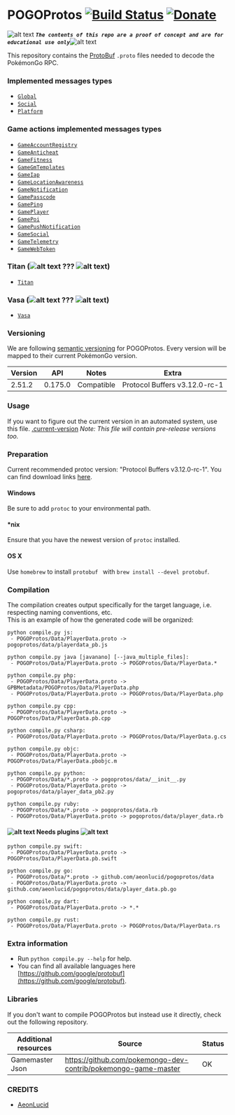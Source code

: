 <!-- define variables -->
[1.1]: http://i.imgur.com/M4fJ65n.png (ATTENTION)

POGOProtos [![Build Status](https://travis-ci.org/Furtif/POGOProtos.svg?branch=master)](https://travis-ci.org/Furtif/POGOProtos) [![Donate](https://img.shields.io/badge/Donate-PayPal-green.svg)](https://www.paypal.me/rocketbot)
===================

![alt text][1.1] <strong><em>`The contents of this repo are a proof of concept and are for educational use only`</em></strong>![alt text][1.1]<br/>

This repository contains the [ProtoBuf](https://github.com/google/protobuf) `.proto` files needed to decode the PokémonGo RPC.

### Implemented messages types
 - [``Global``](https://github.com/Furtif/POGOProtos/blob/master/src/POGOProtos/Networking/Requests/RequestType.proto)
 - [``Social``](https://github.com/Furtif/POGOProtos/blob/master/src/POGOProtos/Networking/Social/SocialAction.proto)
 - [``Platform``](https://github.com/Furtif/POGOProtos/blob/master/src/POGOProtos/Networking/Platform/PlatformRequestType.proto) 

### Game actions implemented messages types
 - [``GameAccountRegistry``](https://github.com/Furtif/POGOProtos/blob/master/src/POGOProtos/Networking/Game/GameAccountRegistry/GameAccountRegistryActions.proto)
 - [``GameAnticheat``](https://github.com/Furtif/POGOProtos/blob/master/src/POGOProtos/Networking/Game/GameAnticheat/GameAnticheatAction.proto)
 - [``GameFitness``](https://github.com/Furtif/POGOProtos/blob/master/src/POGOProtos/Networking/Game/GameFitness/GameFitnessAction.proto)
 - [``GameGmTemplates``](https://github.com/Furtif/POGOProtos/blob/master/src/POGOProtos/Networking/Game/GameGmTemplates/GameGmTemplatesAction.proto)
 - [``GameIap``](https://github.com/Furtif/POGOProtos/blob/master/src/POGOProtos/Networking/Game/GameIap/GameIapAction.proto)
 - [``GameLocationAwareness``](https://github.com/Furtif/POGOProtos/blob/master/src/POGOProtos/Networking/Game/GameLocationAwareness/GameLocationAwarenessAction.proto)
 - [``GameNotification``](https://github.com/Furtif/POGOProtos/blob/master/src/POGOProtos/Networking/Game/GameNotification/GameNotificationAction.proto)
 - [``GamePasscode``](https://github.com/Furtif/POGOProtos/blob/master/src/POGOProtos/Networking/Game/GamePasscode/GamePasscodeAction.proto)
 - [``GamePing``](https://github.com/Furtif/POGOProtos/blob/master/src/POGOProtos/Networking/Game/GamePing/GamePingAction.proto)
 - [``GamePlayer``](https://github.com/Furtif/POGOProtos/blob/master/src/POGOProtos/Networking/Game/GamePlayer/GamePlayerAction.proto)
 - [``GamePoi``](https://github.com/Furtif/POGOProtos/blob/master/src/POGOProtos/Networking/Game/GamePoi/GamePoiAction.proto)
 - [``GamePushNotification``](https://github.com/Furtif/POGOProtos/blob/master/src/POGOProtos/Networking/Game/GamePushNotification/GamePushNotificationAction.proto)
 - [``GameSocial``](https://github.com/Furtif/POGOProtos/blob/master/src/POGOProtos/Networking/Game/GameSocial/GameSocialAction.proto)
 - [``GameTelemetry``](https://github.com/Furtif/POGOProtos/blob/master/src/POGOProtos/Networking/Game/GameTelemetry/GameTelemetryAction.proto)
 - [``GameWebToken``](https://github.com/Furtif/POGOProtos/blob/master/src/POGOProtos/Networking/Game/GameWebToken/GameWebTokenAction.proto)
   
### Titan (![alt text][1.1] ??? ![alt text][1.1])
 - [``Titan``](https://github.com/Furtif/POGOProtos/blob/master/src/POGOProtos/Networking/Titan)

### Vasa (![alt text][1.1] ??? ![alt text][1.1])
 - [``Vasa``](https://github.com/Furtif/POGOProtos/blob/master/src/POGOProtos/Networking/Vasa)

### Versioning
We are following [semantic versioning](http://semver.org/) for POGOProtos.  Every version will be mapped to their current PokémonGo version.

| Version      | API           | Notes           | Extra                           |
|--------------|---------------|-----------------|---------------------------------|
| 2.51.2       | 0.175.0       | Compatible      |  Protocol Buffers v3.12.0-rc-1  |

### Usage
If you want to figure out the current version in an automated system, use this file.
[.current-version](https://github.com/Furtif/POGOProtos/raw/master/.current-version)
*Note: This file will contain pre-release versions too.*

### Preparation
Current recommended protoc version: "Protocol Buffers v3.12.0-rc-1".
You can find download links [here](https://github.com/google/protobuf/releases).

#### Windows
Be sure to add `protoc` to your environmental path.

#### *nix
Ensure that you have the newest version of `protoc` installed.

#### OS X
Use `homebrew` to install `protobuf ` with `brew install --devel protobuf`.

### Compilation
The compilation creates output specifically for the target language, i.e. respecting naming conventions, etc.  
This is an example of how the generated code will be organized:

```
python compile.py js:
 - POGOProtos/Data/PlayerData.proto -> pogoprotos/data/playerdata_pb.js
```

```
python compile.py java [javanano] [--java_multiple_files]:
 - POGOProtos/Data/PlayerData.proto -> POGOProtos/Data/PlayerData.*
```

```
python compile.py php:
 - POGOProtos/Data/PlayerData.proto -> GPBMetadata/POGOProtos/Data/PlayerData.php
 - POGOProtos/Data/PlayerData.proto -> POGOProtos/Data/PlayerData.php
```

```
python compile.py cpp:
 - POGOProtos/Data/PlayerData.proto -> POGOProtos/Data/PlayerData.pb.cpp
```

```
python compile.py csharp:
 - POGOProtos/Data/PlayerData.proto -> POGOProtos/Data/PlayerData.g.cs
```

```
python compile.py objc:
 - POGOProtos/Data/PlayerData.proto -> POGOProtos/Data/PlayerData.pbobjc.m
```

```
python compile.py python:
 - POGOProtos/Data/*.proto -> pogoprotos/data/__init__.py
 - POGOProtos/Data/PlayerData.proto -> pogoprotos/data/player_data_pb2.py
```

```
python compile.py ruby:
 - POGOProtos/Data/*.proto -> pogoprotos/data.rb
 - POGOProtos/Data/PlayerData.proto -> pogoprotos/data/player_data.rb
``` 

#### ![alt text][1.1] Needs plugins ![alt text][1.1]
```
python compile.py swift:
 - POGOProtos/Data/PlayerData.proto -> POGOProtos/Data/PlayerData.pb.swift
```

```
python compile.py go:
 - POGOProtos/Data/*.proto -> github.com/aeonlucid/pogoprotos/data
 - POGOProtos/Data/PlayerData.proto -> github.com/aeonlucid/pogoprotos/data/player_data.pb.go
```

```
python compile.py dart:
 - POGOProtos/Data/PlayerData.proto -> *.*
```

```
python compile.py rust:
 - POGOProtos/Data/PlayerData.proto -> POGOProtos/Data/PlayerData.rs
```

### Extra information
 - Run ```python compile.py --help``` for help.
 - You can find all available languages here [https://github.com/google/protobuf](https://github.com/google/protobuf).
 
### Libraries
If you don't want to compile POGOProtos but instead use it directly, check out the following repository.

| Additional resources  | Source                                                                               | Status 
|-----------------------|--------------------------------------------------------------------------------------|--------
| Gamemaster Json       | https://github.com/pokemongo-dev-contrib/pokemongo-game-master                       |  OK    

### CREDITS
 - [AeonLucid](https://github.com/AeonLucid)
